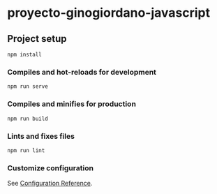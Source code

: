 # proyecto-ginogiordano-javascript

## Project setup
```
npm install
```

### Compiles and hot-reloads for  development
```
npm run serve
```

### Compiles and minifies for production
```
npm run build
```

### Lints and fixes files
```
npm run lint
```

### Customize configuration
See [Configuration Reference](https://cli.vuejs.org/config/).
